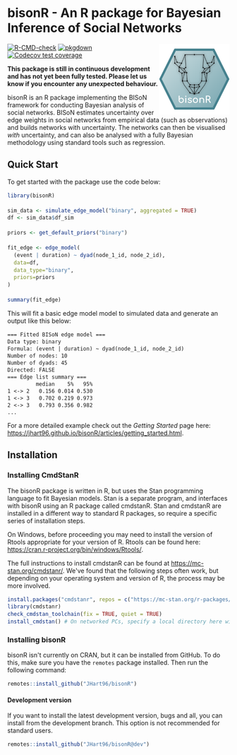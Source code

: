 # bisonR - An R package for Bayesian Inference of Social Networks

<img src="man/figures/hex.svg" width=160 align="right" />

<!-- badges: start -->
[![R-CMD-check](https://github.com/JHart96/bisonR/workflows/R-CMD-check/badge.svg)](https://github.com/JHart96/bisonR/actions)
[![pkgdown](https://github.com/JHart96/bisonR/workflows/pkgdown/badge.svg)](https://github.com/JHart96/bisonR/actions)
[![Codecov test coverage](https://codecov.io/gh/JHart96/bisonR/branch/main/graph/badge.svg)](https://app.codecov.io/gh/JHart96/bisonR?branch=main)
<!-- badges: end -->

**This package is still in continuous development and has not yet been fully tested. Please let us know if you encounter any unexpected behaviour.**

bisonR is an R package implementing the BISoN framework for conducting Bayesian analysis of social networks. BISoN estimates uncertainty over edge weights in social networks from empirical data (such as observations) and builds networks with uncertainty. The networks can then be visualised *with* uncertainty, and can also be analysed with a fully Bayesian methodology using standard tools such as regression.

## Quick Start

To get started with the package use the code below:

```r
library(bisonR)

sim_data <- simulate_edge_model("binary", aggregated = TRUE)
df <- sim_data$df_sim

priors <- get_default_priors("binary")

fit_edge <- edge_model(
  (event | duration) ~ dyad(node_1_id, node_2_id), 
  data=df, 
  data_type="binary",
  priors=priors
)

summary(fit_edge)
```

This will fit a basic edge model model to simulated data and generate an output like this below:

```
=== Fitted BISoN edge model ===
Data type: binary
Formula: (event | duration) ~ dyad(node_1_id, node_2_id)
Number of nodes: 10
Number of dyads: 45
Directed: FALSE
=== Edge list summary ===
         median    5%   95%
1 <-> 2   0.156 0.014 0.530
1 <-> 3   0.702 0.219 0.973
2 <-> 3   0.793 0.356 0.982
...
```

For a more detailed example check out the *Getting Started* page here: https://jhart96.github.io/bisonR/articles/getting_started.html.

## Installation

### Installing CmdStanR

The bisonR package is written in R, but uses the Stan programming language to fit Bayesian models. Stan is a separate program, and interfaces with bisonR using an R package called cmdstanR. Stan and cmdstanR are installed in a different way to standard R packages, so require a specific series of installation steps. 

On Windows, before proceeding you may need to install the version of Rtools appropriate for your version of R. Rtools can be found here: https://cran.r-project.org/bin/windows/Rtools/.

The full instructions to install cmdstanR can be found at https://mc-stan.org/cmdstanr/. We've found that the following steps often work, but depending on your operating system and version of R, the process may be more involved.

```r
install.packages("cmdstanr", repos = c("https://mc-stan.org/r-packages/", getOption("repos")))
library(cmdstanr)
check_cmdstan_toolchain(fix = TRUE, quiet = TRUE)
install_cmdstan() # On networked PCs, specify a local directory here with the argument dir=path_to_local_directory
```

### Installing bisonR

bisonR isn't currently on CRAN, but it can be installed from GitHub. To do this, make sure you have the `remotes` package installed. Then run the following command:

```r
remotes::install_github("JHart96/bisonR")
```

#### Development version

If you want to install the latest development version, bugs and all, you can install from the development branch. This option is not recommended for standard users.

```r
remotes::install_github("JHart96/bisonR@dev")
```
